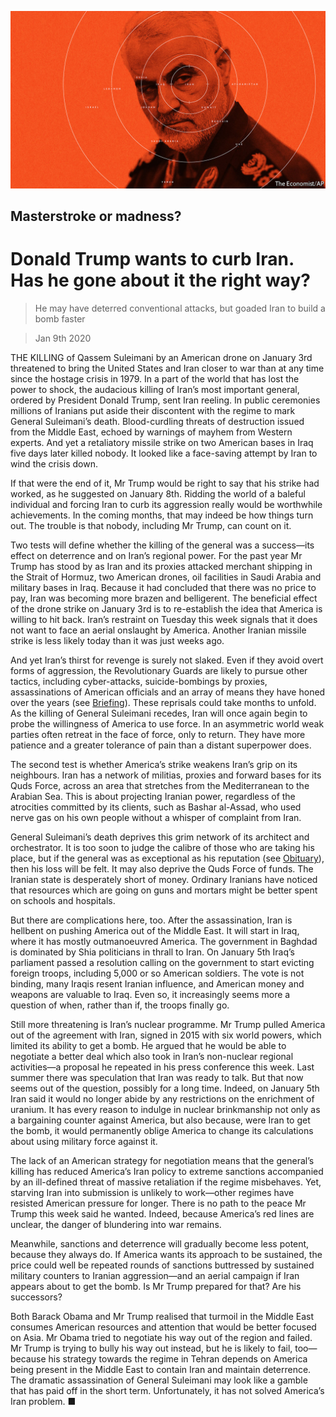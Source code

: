 ![](./images/20200111_LDD001.jpg)

## Masterstroke or madness?

# Donald Trump wants to curb Iran. Has he gone about it the right way?

> He may have deterred conventional attacks, but goaded Iran to build a bomb faster

> Jan 9th 2020

THE KILLING of Qassem Suleimani by an American drone on January 3rd threatened to bring the United States and Iran closer to war than at any time since the hostage crisis in 1979. In a part of the world that has lost the power to shock, the audacious killing of Iran’s most important general, ordered by President Donald Trump, sent Iran reeling. In public ceremonies millions of Iranians put aside their discontent with the regime to mark General Suleimani’s death. Blood-curdling threats of destruction issued from the Middle East, echoed by warnings of mayhem from Western experts. And yet a retaliatory missile strike on two American bases in Iraq five days later killed nobody. It looked like a face-saving attempt by Iran to wind the crisis down.

If that were the end of it, Mr Trump would be right to say that his strike had worked, as he suggested on January 8th. Ridding the world of a baleful individual and forcing Iran to curb its aggression really would be worthwhile achievements. In the coming months, that may indeed be how things turn out. The trouble is that nobody, including Mr Trump, can count on it.

Two tests will define whether the killing of the general was a success—its effect on deterrence and on Iran’s regional power. For the past year Mr Trump has stood by as Iran and its proxies attacked merchant shipping in the Strait of Hormuz, two American drones, oil facilities in Saudi Arabia and military bases in Iraq. Because it had concluded that there was no price to pay, Iran was becoming more brazen and belligerent. The beneficial effect of the drone strike on January 3rd is to re-establish the idea that America is willing to hit back. Iran’s restraint on Tuesday this week signals that it does not want to face an aerial onslaught by America. Another Iranian missile strike is less likely today than it was just weeks ago.

And yet Iran’s thirst for revenge is surely not slaked. Even if they avoid overt forms of aggression, the Revolutionary Guards are likely to pursue other tactics, including cyber-attacks, suicide-bombings by proxies, assassinations of American officials and an array of means they have honed over the years (see [Briefing](https://www.economist.com//briefing/2020/01/09/how-iran-can-respond-to-the-killing-of-qassem-suleimani)). These reprisals could take months to unfold. As the killing of General Suleimani recedes, Iran will once again begin to probe the willingness of America to use force. In an asymmetric world weak parties often retreat in the face of force, only to return. They have more patience and a greater tolerance of pain than a distant superpower does.

The second test is whether America’s strike weakens Iran’s grip on its neighbours. Iran has a network of militias, proxies and forward bases for its Quds Force, across an area that stretches from the Mediterranean to the Arabian Sea. This is about projecting Iranian power, regardless of the atrocities committed by its clients, such as Bashar al-Assad, who used nerve gas on his own people without a whisper of complaint from Iran.

General Suleimani’s death deprives this grim network of its architect and orchestrator. It is too soon to judge the calibre of those who are taking his place, but if the general was as exceptional as his reputation (see [Obituary](https://www.economist.com//obituary/2020/01/09/obituary-qassem-suleimani-was-assassinated-on-january-3rd)), then his loss will be felt. It may also deprive the Quds Force of funds. The Iranian state is desperately short of money. Ordinary Iranians have noticed that resources which are going on guns and mortars might be better spent on schools and hospitals.

But there are complications here, too. After the assassination, Iran is hellbent on pushing America out of the Middle East. It will start in Iraq, where it has mostly outmanoeuvred America. The government in Baghdad is dominated by Shia politicians in thrall to Iran. On January 5th Iraq’s parliament passed a resolution calling on the government to start evicting foreign troops, including 5,000 or so American soldiers. The vote is not binding, many Iraqis resent Iranian influence, and American money and weapons are valuable to Iraq. Even so, it increasingly seems more a question of when, rather than if, the troops finally go.

Still more threatening is Iran’s nuclear programme. Mr Trump pulled America out of the agreement with Iran, signed in 2015 with six world powers, which limited its ability to get a bomb. He argued that he would be able to negotiate a better deal which also took in Iran’s non-nuclear regional activities—a proposal he repeated in his press conference this week. Last summer there was speculation that Iran was ready to talk. But that now seems out of the question, possibly for a long time. Indeed, on January 5th Iran said it would no longer abide by any restrictions on the enrichment of uranium. It has every reason to indulge in nuclear brinkmanship not only as a bargaining counter against America, but also because, were Iran to get the bomb, it would permanently oblige America to change its calculations about using military force against it.

The lack of an American strategy for negotiation means that the general’s killing has reduced America’s Iran policy to extreme sanctions accompanied by an ill-defined threat of massive retaliation if the regime misbehaves. Yet, starving Iran into submission is unlikely to work—other regimes have resisted American pressure for longer. There is no path to the peace Mr Trump this week said he wanted. Indeed, because America’s red lines are unclear, the danger of blundering into war remains.

Meanwhile, sanctions and deterrence will gradually become less potent, because they always do. If America wants its approach to be sustained, the price could well be repeated rounds of sanctions buttressed by sustained military counters to Iranian aggression—and an aerial campaign if Iran appears about to get the bomb. Is Mr Trump prepared for that? Are his successors?

Both Barack Obama and Mr Trump realised that turmoil in the Middle East consumes American resources and attention that would be better focused on Asia. Mr Obama tried to negotiate his way out of the region and failed. Mr Trump is trying to bully his way out instead, but he is likely to fail, too—because his strategy towards the regime in Tehran depends on America being present in the Middle East to contain Iran and maintain deterrence. The dramatic assassination of General Suleimani may look like a gamble that has paid off in the short term. Unfortunately, it has not solved America’s Iran problem. ■